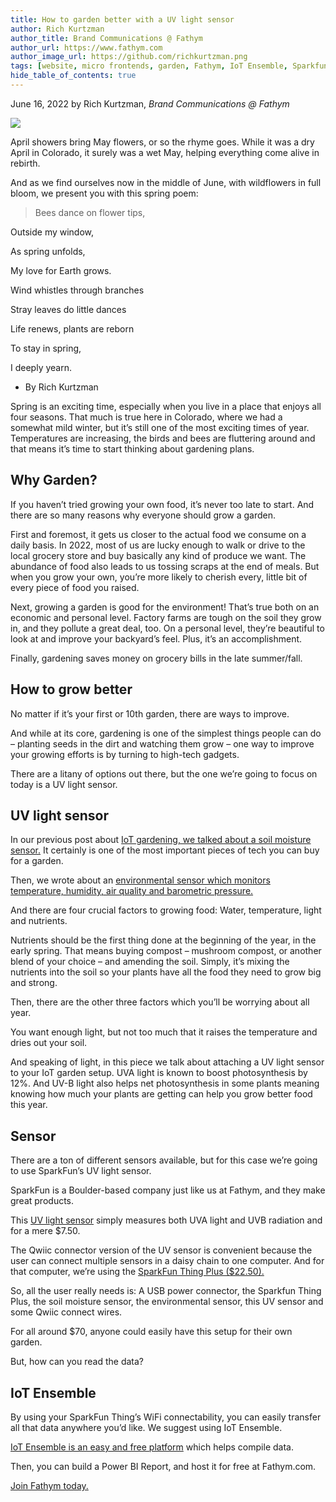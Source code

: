 ```yaml
---
title: How to garden better with a UV light sensor
author: Rich Kurtzman
author_title: Brand Communications @ Fathym
author_url: https://www.fathym.com
author_image_url: https://github.com/richkurtzman.png
tags: [website, micro frontends, garden, Fathym, IoT Ensemble, Sparkfun]
hide_table_of_contents: true
---
```


June 16, 2022 by Rich Kurtzman, _Brand Communications @ Fathym_

![](https://www.fathym.com/img/gardeniot4.png) 

April showers bring May flowers, or so the rhyme goes. While it was a dry April in Colorado, it surely was a wet May, helping everything come alive in rebirth.  

And as we find ourselves now in the middle of June, with wildflowers in full bloom, we present you with this spring poem:  

 

> Bees dance on flower tips, 
 
 Outside my window, 
 
 As spring unfolds, 
 
 My love for Earth grows. 
 
 Wind whistles through branches 
 
 Stray leaves do little dances 
 
 Life renews, plants are reborn 
 
 To stay in spring, 
 
 I deeply yearn.  
 - By Rich Kurtzman 

Spring is an exciting time, especially when you live in a place that enjoys all four seasons. That much is true here in Colorado, where we had a somewhat mild winter, but it’s still one of the most exciting times of year. Temperatures are increasing, the birds and bees are fluttering around and that means it’s time to start thinking about gardening plans.  

## Why Garden? 

If you haven’t tried growing your own food, it’s never too late to start. And there are so many reasons why everyone should grow a garden.  

First and foremost, it gets us closer to the actual food we consume on a daily basis. In 2022, most of us are lucky enough to walk or drive to the local grocery store and buy basically any kind of produce we want. The abundance of food also leads to us tossing scraps at the end of meals. But when you grow your own, you’re more likely to cherish every, little bit of every piece of food you raised.  

Next, growing a garden is good for the environment! That’s true both on an economic and personal level. Factory farms are tough on the soil they grow in, and they pollute a great deal, too. On a personal level, they’re beautiful to look at and improve your backyard’s feel. Plus, it’s an accomplishment.  

Finally, gardening saves money on grocery bills in the late summer/fall.  

## How to grow better 

No matter if it’s your first or 10th garden, there are ways to improve.  

And while at its core, gardening is one of the simplest things people can do – planting seeds in the dirt and watching them grow – one way to improve your growing efforts is by turning to high-tech gadgets.  

There are a litany of options out there, but the one we’re going to focus on today is a UV light sensor. 

## UV light sensor 

In our previous post about [IoT gardening, we talked about a soil moisture sensor.](https://www.fathym.com/blog/articles/2022/april/2022-04-18-iot-garden-soil-moisture-sensor) It certainly is one of the most important pieces of tech you can buy for a garden.  

Then, we wrote about an [environmental sensor which monitors temperature, humidity, air quality and barometric pressure.](https://www.fathym.com/blog/articles/2022/may/2022-05-27-garden-better-environmental-sensor) 

And there are four crucial factors to growing food: Water, temperature, light and nutrients.  

Nutrients should be the first thing done at the beginning of the year, in the early spring. That means buying compost – mushroom compost, or another blend of your choice – and amending the soil. Simply, it’s mixing the nutrients into the soil so your plants have all the food they need to grow big and strong.  

Then, there are the other three factors which you’ll be worrying about all year.  

You want enough light, but not too much that it raises the temperature and dries out your soil.  

And speaking of light, in this piece we talk about attaching a UV light sensor to your IoT garden setup. UVA light is known to boost photosynthesis by 12%. And UV-B light also helps net photosynthesis in some plants meaning knowing how much your plants are getting can help you grow better food this year. 

## Sensor 

There are a ton of different sensors available, but for this case we’re going to use SparkFun’s UV light sensor. 

SparkFun is a Boulder-based company just like us at Fathym, and they make great products.  

This [UV light sensor](https://www.sparkfun.com/products/15089) simply measures both UVA light and UVB radiation and for a mere $7.50. 

The Qwiic connector version of the UV sensor is convenient because the user can connect multiple sensors in a daisy chain to one computer. And for that computer, we’re using the [SparkFun Thing Plus ($22.50).](https://www.sparkfun.com/products/15663) 

So, all the user really needs is: A USB power connector, the Sparkfun Thing Plus, the soil moisture sensor, the environmental sensor, this UV sensor and some Qwiic connect wires.  

For all around $70, anyone could easily have this setup for their own garden.  

But, how can you read the data? 

## IoT Ensemble 

By using your SparkFun Thing’s WiFi connectability, you can easily transfer all that data anywhere you’d like. We suggest using IoT Ensemble.  

[IoT Ensemble is an easy and free platform](https://www.fathym.com/dashboard/iot) which helps compile data.  

Then, you can build a Power BI Report, and host it for free at Fathym.com.

[Join Fathym today.](https://www.fathym.com/dashboard) 
